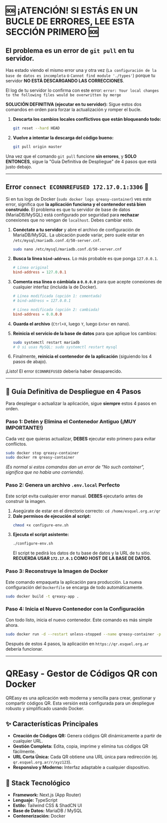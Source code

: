 # 🆘 ¡ATENCIÓN! SI ESTÁS EN UN BUCLE DE ERRORES, LEE ESTA SECCIÓN PRIMERO 🆘
## El problema es un error de `git pull` en tu servidor.

Has estado viendo el mismo error una y otra vez (`La configuración de la base de datos es incompleta` o `Cannot find module './types'`) porque tu servidor **NO ESTÁ DESCARGANDO LAS CORRECCIONES**.

El log de tu servidor lo confirma con este error:
`error: Your local changes to the following files would be overwritten by merge`

**SOLUCIÓN DEFINITIVA (ejecutar en tu servidor):**
Sigue estos dos comandos en orden para forzar la actualización y romper el bucle.

1.  **Descarta los cambios locales conflictivos que están bloqueando todo:**
    ```bash
    git reset --hard HEAD
    ```
2.  **Vuelve a intentar la descarga del código bueno:**
    ```bash
    git pull origin master
    ```
Una vez que el comando `git pull` funcione **sin errores**, y **SOLO ENTONCES**, sigue la "Guía Definitiva de Despliegue" de 4 pasos que está justo debajo.

---
## Error `connect ECONNREFUSED 172.17.0.1:3306` 🚨
Si en tus logs de Docker (`sudo docker logs qreasy-container`) ves este error, significa que **la aplicación funciona y el contenedor está bien construido**. El problema es que tu servidor de base de datos (MariaDB/MySQL) está configurado por seguridad para **rechazar** conexiones que no vengan de `localhost`. Debes cambiar esto.

1.  **Conéctate a tu servidor** y abre el archivo de configuración de MariaDB/MySQL. La ubicación puede variar, pero suele estar en `/etc/mysql/mariadb.conf.d/50-server.cnf`.
    ```bash
    sudo nano /etc/mysql/mariadb.conf.d/50-server.cnf
    ```

2.  **Busca la línea `bind-address`**. Lo más probable es que ponga `127.0.0.1`.
    ```cnf
    # Línea original
    bind-address = 127.0.0.1
    ```

3.  **Comenta esa línea o cámbiala a `0.0.0.0`** para que acepte conexiones de cualquier interfaz (incluida la de Docker).
    ```cnf
    # Línea modificada (opción 1: comentada)
    # bind-address = 127.0.0.1
    
    # Línea modificada (opción 2: cambiada)
    bind-address = 0.0.0.0
    ```

4.  **Guarda el archivo** (`Ctrl+X`, luego `Y`, luego `Enter` en nano).

5.  **Reinicia el servicio de la base de datos** para que aplique los cambios:
    ```bash
    sudo systemctl restart mariadb 
    # O si usas MySQL: sudo systemctl restart mysql
    ```
6.  Finalmente, **reinicia el contenedor de la aplicación** (siguiendo los 4 pasos de abajo).

¡Listo! El error `ECONNREFUSED` debería haber desaparecido.

---

## 🚀 Guía Definitiva de Despliegue en 4 Pasos

Para desplegar o actualizar la aplicación, sigue **siempre** estos 4 pasos en orden.

### Paso 1: Detén y Elimina el Contenedor Antiguo (¡MUY IMPORTANTE!)
Cada vez que quieras actualizar, **DEBES** ejecutar esto primero para evitar conflictos.
```bash
sudo docker stop qreasy-container
sudo docker rm qreasy-container
```
*(Es normal si estos comandos dan un error de "No such container", significa que no había uno corriendo).*

### Paso 2: Genera un archivo `.env.local` Perfecto
Este script evita cualquier error manual. **DEBES** ejecutarlo antes de construir la imagen.
1.  Asegúrate de estar en el directorio correcto: `cd /home/esquel.org.ar/qr`
2.  **Dale permisos de ejecución al script:**
    ```bash
    chmod +x configure-env.sh
    ```
3.  **Ejecuta el script asistente:**
    ```bash
    ./configure-env.sh
    ```
    El script te pedirá los datos de tu base de datos y la URL de tu sitio. **RECUERDA USAR `172.17.0.1` COMO HOST DE LA BASE DE DATOS.**

### Paso 3: Reconstruye la Imagen de Docker
Este comando empaqueta la aplicación para producción. La nueva configuración del `Dockerfile` se encarga de todo automáticamente.
```bash
sudo docker build -t qreasy-app .
```

### Paso 4: Inicia el Nuevo Contenedor con la Configuración
Con todo listo, inicia el nuevo contenedor. Este comando es más simple ahora.
```bash
sudo docker run -d --restart unless-stopped --name qreasy-container -p 3001:3000 qreasy-app
```
Después de estos 4 pasos, la aplicación en `https://qr.esquel.org.ar` debería funcionar.

---
# QREasy - Gestor de Códigos QR con Docker

QREasy es una aplicación web moderna y sencilla para crear, gestionar y compartir códigos QR. Esta versión está configurada para un despliegue robusto y simplificado usando Docker.

## ✨ Características Principales

-   **Creación de Códigos QR:** Genera códigos QR dinámicamente a partir de cualquier URL.
-   **Gestión Completa:** Edita, copia, imprime y elimina tus códigos QR fácilmente.
-   **URL Corta Única:** Cada QR obtiene una URL única para redirección (ej. `qr.esquel.org.ar/r/xyz123`).
-   **Responsivo y Moderno:** Interfaz adaptable a cualquier dispositivo.

## 🚀 Stack Tecnológico

-   **Framework:** Next.js (App Router)
-   **Lenguaje:** TypeScript
-   **Estilo:** Tailwind CSS & ShadCN UI
-   **Base de Datos:** MariaDB / MySQL
-   **Contenerización:** Docker
